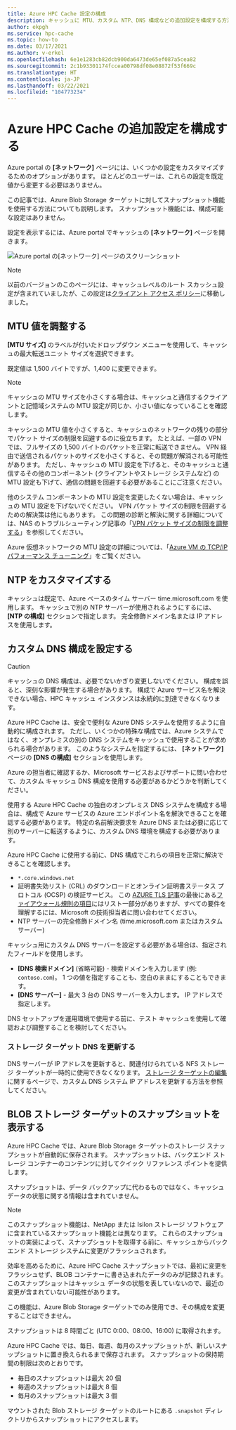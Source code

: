 ```yaml
---
title: Azure HPC Cache 設定の構成
description: キャッシュに MTU、カスタム NTP、DNS 構成などの追加設定を構成する方法、および Azure Blob Storage ターゲットから高速スナップショットにアクセスする方法について説明します。
author: ekpgh
ms.service: hpc-cache
ms.topic: how-to
ms.date: 03/17/2021
ms.author: v-erkel
ms.openlocfilehash: 6e1e1283cb82dcb900da6473de65ef087a5cea82
ms.sourcegitcommit: 2c1b93301174fccea00798df08e08872f53f669c
ms.translationtype: HT
ms.contentlocale: ja-JP
ms.lasthandoff: 03/22/2021
ms.locfileid: "104773234"
---
```

# <a name="configure-additional-azure-hpc-cache-settings"></a>Azure HPC Cache の追加設定を構成する

Azure portal の **[ネットワーク]** ページには、いくつかの設定をカスタマイズするためのオプションがあります。 ほとんどのユーザーは、これらの設定を既定値から変更する必要はありません。

この記事では、Azure Blob Storage ターゲットに対してスナップショット機能を使用する方法についても説明します。 スナップショット機能には、構成可能な設定はありません。

設定を表示するには、Azure portal でキャッシュの **[ネットワーク]** ページを開きます。

![Azure portal の[ネットワーク] ページのスクリーンショット](media/networking-page.png)

> [!NOTE]
> 以前のバージョンのこのページには、キャッシュレベルのルート スカッシュ設定が含まれていましたが、この設定は[クライアント アクセス ポリシー](access-policies.md)に移動しました。

<!-- >> [!TIP]
> The [Managing Azure HPC Cache video](https://azure.microsoft.com/resources/videos/managing-hpc-cache/) shows the networking page and its settings. -->

## <a name="adjust-mtu-value"></a>MTU 値を調整する
<!-- linked from troubleshoot-nas article -->

**[MTU サイズ]** のラベルが付いたドロップダウン メニューを使用して、キャッシュの最大転送ユニット サイズを選択できます。

既定値は 1,500 バイトですが、1,400 に変更できます。

> [!NOTE]
> キャッシュの MTU サイズを小さくする場合は、キャッシュと通信するクライアントと記憶域システムの MTU 設定が同じか、小さい値になっていることを確認します。

キャッシュの MTU 値を小さくすると、キャッシュのネットワークの残りの部分でパケット サイズの制限を回避するのに役立ちます。 たとえば、一部の VPN では、フルサイズの 1,500 バイトのパケットを正常に転送できません。 VPN 経由で送信されるパケットのサイズを小さくすると、その問題が解消される可能性があります。 ただし、キャッシュの MTU 設定を下げると、そのキャッシュと通信するその他のコンポーネント (クライアントやストレージ システムなど) の MTU 設定も下げて、通信の問題を回避する必要があることにご注意ください。

他のシステム コンポーネントの MTU 設定を変更したくない場合は、キャッシュの MTU 設定を下げないでください。 VPN パケット サイズの制限を回避するための解決策は他にもあります。 この問題の診断と解決に関する詳細については、NAS のトラブルシューティング記事の「[VPN パケット サイズの制限を調整する](troubleshoot-nas.md#adjust-vpn-packet-size-restrictions)」を参照してください。

Azure 仮想ネットワークの MTU 設定の詳細については、「[Azure VM の TCP/IP パフォーマンス チューニング](../virtual-network/virtual-network-tcpip-performance-tuning.md)」をご覧ください。

## <a name="customize-ntp"></a>NTP をカスタマイズする

キャッシュは既定で、Azure ベースのタイム サーバー time.microsoft.com を使用します。 キャッシュで別の NTP サーバーが使用されるようにするには、 **[NTP の構成]** セクションで指定します。 完全修飾ドメイン名または IP アドレスを使用します。

## <a name="set-a-custom-dns-configuration"></a>カスタム DNS 構成を設定する

> [!CAUTION]
> キャッシュの DNS 構成は、必要でないかぎり変更しないでください。 構成を誤ると、深刻な影響が発生する場合があります。 構成で Azure サービス名を解決できない場合、HPC キャッシュ インスタンスは永続的に到達できなくなります。

Azure HPC Cache は、安全で便利な Azure DNS システムを使用するように自動的に構成されます。 ただし、いくつかの特殊な構成では、Azure システムではなく、オンプレミスの別の DNS システムをキャッシュで使用することが求められる場合があります。 このようなシステムを指定するには、 **[ネットワーク]** ページの **[DNS の構成]** セクションを使用します。

Azure の担当者に確認するか、Microsoft サービスおよびサポートに問い合わせて、カスタム キャッシュ DNS 構成を使用する必要があるかどうかを判断してください。

使用する Azure HPC Cache の独自のオンプレミス DNS システムを構成する場合は、構成で Azure サービスの Azure エンドポイント名を解決できることを確認する必要があります。 特定の名前解決要求を Azure DNS または必要に応じて別のサーバーに転送するように、カスタム DNS 環境を構成する必要があります。

Azure HPC Cache に使用する前に、DNS 構成でこれらの項目を正常に解決できることを確認します。

* ``*.core.windows.net``
* 証明書失効リスト (CRL) のダウンロードとオンライン証明書ステータス プロトコル (OCSP) の検証サービス。 この [AZURE TLS 記事](../security/fundamentals/tls-certificate-changes.md)の最後にある[ファイアウォール規則の項目](../security/fundamentals/tls-certificate-changes.md#will-this-change-affect-me)にはリスト一部分がありますが、すべての要件を理解するには、Microsoft の技術担当者に問い合わせてください。
* NTP サーバーの完全修飾ドメイン名 (time.microsoft.com またはカスタム サーバー)

キャッシュ用にカスタム DNS サーバーを設定する必要がある場合は、指定されたフィールドを使用します。

* **[DNS 検索ドメイン]** (省略可能) - 検索ドメインを入力します (例: ``contoso.com``)。 1 つの値を指定することも、空白のままにすることもできます。
* **[DNS サーバー]** - 最大 3 台の DNS サーバーを入力します。 IP アドレスで指定します。

<!-- 
  > [!NOTE]
  > The cache will use only the first DNS server it successfully finds. -->

DNS セットアップを運用環境で使用する前に、テスト キャッシュを使用して確認および調整することを検討してください。

### <a name="refresh-storage-target-dns"></a>ストレージ ターゲット DNS を更新する

DNS サーバーが IP アドレスを更新すると、関連付けられている NFS ストレージ ターゲットが一時的に使用できなくなります。 [ストレージ ターゲットの編集](hpc-cache-edit-storage.md#update-ip-address-custom-dns-configurations-only)に関するページで、カスタム DNS システム IP アドレスを更新する方法を参照してください。

## <a name="view-snapshots-for-blob-storage-targets"></a>BLOB ストレージ ターゲットのスナップショットを表示する

Azure HPC Cache では、Azure Blob Storage ターゲットのストレージ スナップショットが自動的に保存されます。 スナップショットは、バックエンド ストレージ コンテナーのコンテンツに対してクイック リファレンス ポイントを提供します。

スナップショットは、データ バックアップに代わるものではなく、キャッシュ データの状態に関する情報は含まれていません。

> [!NOTE]
> このスナップショット機能は、NetApp または Isilon ストレージ ソフトウェアに含まれているスナップショット機能とは異なります。 これらのスナップショットの実装によって、スナップショットを取得する前に、キャッシュからバックエンド ストレージ システムに変更がフラッシュされます。
>
> 効率を高めるために、Azure HPC Cache スナップショットでは、最初に変更をフラッシュせず、BLOB コンテナーに書き込まれたデータのみが記録されます。 このスナップショットはキャッシュ データの状態を表していないので、最近の変更が含まれていない可能性があります。

この機能は、Azure Blob Storage ターゲットでのみ使用でき、その構成を変更することはできません。

スナップショットは 8 時間ごと (UTC 0:00、08:00、16:00) に取得されます。

Azure HPC Cache では、毎日、毎週、毎月のスナップショットが、新しいスナップショットに置き換えられるまで保存されます。 スナップショットの保持期間の制限は次のとおりです。

* 毎日のスナップショットは最大 20 個
* 毎週のスナップショットは最大 8 個
* 毎月のスナップショットは最大 3 個

マウントされた Blob ストレージ ターゲットのルートにある `.snapshot` ディレクトリからスナップショットにアクセスします。
